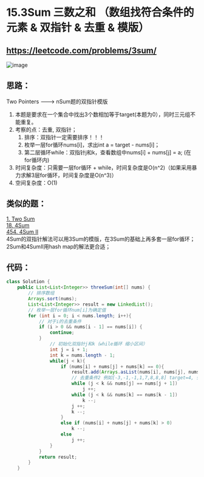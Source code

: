 15.3Sum 三数之和 （数组找符合条件的元素 & 双指针 & 去重 & 模版）
====
https://leetcode.com/problems/3sum/
---
![image](https://user-images.githubusercontent.com/91653378/138345847-bed86f93-4448-4dff-8a44-78fb5e4ddb61.png)

思路：
----
Two Pointers ---> nSum题的双指针模版<br>
1. 本题是要求在一个集合中找出3个数相加等于target(本题为0），同时三元组不能重复。
2. 考察的点：去重, 双指针；
   01. 排序：双指针一定需要排序！！！
   02. 枚举一层for循环nums[i]，求出int a = target - nums[i]；
   03. 第二层循环while：双指针j和k，查看数组中nums[i] + nums[j] = a; (在for循环内)
3. 时间复杂度：只需要一层for循环 + while，时间复杂度是O(n^2)（如果采用暴力求解3层for循环，时间复杂度是O(n^3)）
4. 空间复杂度：O(1)

类似的题：
-----
[1. Two Sum](https://leetcode.com/problems/two-sum/)<br>
[18. 4Sum](https://leetcode.com/problems/4sum/)<br>
[454. 4Sum II](https://leetcode.com/problems/4sum-ii/)<br>
4Sum的双指针解法可以用3Sum的模版，在3Sum的基础上再多套一层for循环；<br>
2Sum和4SumII用hash map的解法更合适；

代码：
---
````Java
class Solution {
    public List<List<Integer>> threeSum(int[] nums) {
        // 排序数组
        Arrays.sort(nums);
        List<List<Integer>> result = new LinkedList();
        // 枚举一层for循环num[i]为确定值
        for (int i = 0; i < nums.length; i++){
            // 对于i的去重条件
            if (i > 0 && nums[i - 1] == nums[i]) {
                continue;
            }
                // 初始化双指针j和k（while循环 缩小区间）
                int j = i + 1;
                int k = nums.length - 1;
                while(j < k){
                    if (nums[i] + nums[j] + nums[k] == 0){
                        result.add(Arrays.asList(nums[i], nums[j], nums[k]));
                        // 去重条件2 例如[-3,-1,-1,1,7,8,8,8] target=4, 会有重复解[-3,-1,8] [-3,-1,8] 所以当nums[j] == nums[j + 1]时，需要跳过重复的-1，j < k && nums[k] == nums[k - 1]时，跳过重复的8；
                        while (j < k && nums[j] == nums[j + 1])
                            j ++;
                        while (j < k && nums[k] == nums[k - 1])
                            k --;
                        j ++;
                        k --;
                    }
                    else if (nums[i] + nums[j] + nums[k] > 0)
                        k --;
                    else
                        j ++;
                }
            }
            return result;
        }
    }
````
